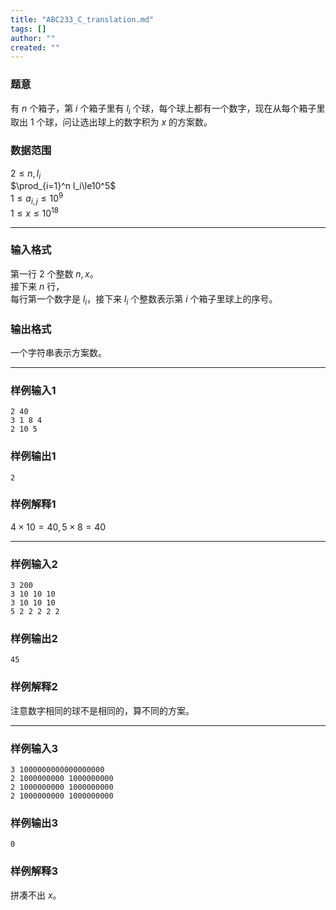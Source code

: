 ```yaml
---
title: "ABC233_C_translation.md"
tags: []
author: ""
created: ""
---
```


### 题意 
有 $n$ 个箱子，第 $i$ 个箱子里有 $l_i$ 个球，每个球上都有一个数字，现在从每个箱子里取出 $1$ 个球，问让选出球上的数字积为 $x$ 的方案数。
### 数据范围
$2\le n,l_i$  
$\prod_{i=1}^n l_i\le10^5$  
$1\le a_{i,j}\le10^9$  
$1\le x\le10^{18}$

---
### 输入格式
第一行 $2$ 个整数 $n,x$。  
接下来 $n$ 行，  
每行第一个数字是 $l_i$，接下来 $l_i$ 个整数表示第 $i$ 个箱子里球上的序号。
### 输出格式
一个字符串表示方案数。

---
### 样例输入1
```
2 40
3 1 8 4
2 10 5
```
### 样例输出1
```
2
```
### 样例解释1
$4\times10=40,5\times8=40$

---
### 样例输入2
```
3 200
3 10 10 10
3 10 10 10
5 2 2 2 2 2
```
### 样例输出2
```
45
```
### 样例解释2
注意数字相同的球不是相同的，算不同的方案。

---
### 样例输入3
```
3 1000000000000000000
2 1000000000 1000000000
2 1000000000 1000000000
2 1000000000 1000000000
```
### 样例输出3
```
0
```
### 样例解释3
拼凑不出 $x$。

